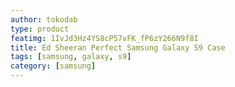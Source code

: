 ```yaml
---
author: tokodab
type: product
featimg: 1IvJd3Hz4YS8cP57vFK_fP6zY266N9f8I
title: Ed Sheeran Perfect Samsung Galaxy S9 Case
tags: [samsung, galaxy, s9]
category: [samsung]
---
```

